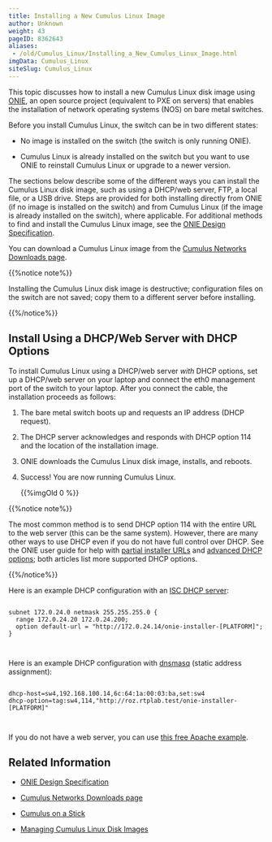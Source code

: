 ```yaml
---
title: Installing a New Cumulus Linux Image
author: Unknown
weight: 43
pageID: 8362643
aliases:
 - /old/Cumulus_Linux/Installing_a_New_Cumulus_Linux_Image.html
imgData: Cumulus_Linux
siteSlug: Cumulus_Linux
---
```

This topic discusses how to install a new Cumulus Linux disk image using
[ONIE](http://www.onie.org/), an open source project (equivalent to PXE
on servers) that enables the installation of network operating systems
(NOS) on bare metal switches.

Before you install Cumulus Linux, the switch can be in two different
states:

  - No image is installed on the switch (the switch is only running
    ONIE).

  - Cumulus Linux is already installed on the switch but you want to use
    ONIE to reinstall Cumulus Linux or upgrade to a newer version.

The sections below describe some of the different ways you can install
the Cumulus Linux disk image, such as using a DHCP/web server, FTP, a
local file, or a USB drive. Steps are provided for both installing
directly from ONIE (if no image is installed on the switch) and from
Cumulus Linux (if the image is already installed on the switch), where
applicable. For additional methods to find and install the Cumulus Linux
image, see the [ONIE Design
Specification](http://opencomputeproject.github.io/onie/design-spec/discovery.html).

You can download a Cumulus Linux image from the [Cumulus Networks
Downloads page](http://cumulusnetworks.com/downloads/).

{{%notice note%}}

Installing the Cumulus Linux disk image is destructive; configuration
files on the switch are not saved; copy them to a different server
before installing.

{{%/notice%}}

## Install Using a DHCP/Web Server with DHCP Options

To install Cumulus Linux using a DHCP/web server *with* DHCP options,
set up a DHCP/web server on your laptop and connect the eth0 management
port of the switch to your laptop. After you connect the cable, the
installation proceeds as follows:

1.  The bare metal switch boots up and requests an IP address (DHCP
    request).

2.  The DHCP server acknowledges and responds with DHCP option 114 and
    the location of the installation image.

3.  ONIE downloads the Cumulus Linux disk image, installs, and reboots.

4.  Success\! You are now running Cumulus Linux.
    
    {{%imgOld 0 %}}

{{%notice note%}}

The most common method is to send DHCP option 114 with the entire URL to
the web server (this can be the same system). However, there are many
other ways to use DHCP even if you do not have full control over DHCP.
See the ONIE user guide for help with [partial installer
URLs](https://opencomputeproject.github.io/onie/design-spec/discovery.html#partial-installer-urls)
and [advanced DHCP
options](https://opencomputeproject.github.io/onie/user-guide/index.html#advanced-dhcp-2-vivso);
both articles list more supported DHCP options.

{{%/notice%}}

Here is an example DHCP configuration with an [ISC DHCP
server](http://www.isc.org/downloads/dhcp/):

``` 
                   
subnet 172.0.24.0 netmask 255.255.255.0 {
  range 172.0.24.20 172.0.24.200;
  option default-url = "http://172.0.24.14/onie-installer-[PLATFORM]";
}
   
    
```

Here is an example DHCP configuration with
[dnsmasq](http://www.thekelleys.org.uk/dnsmasq/doc.html) (static address
assignment):

``` 
                   
dhcp-host=sw4,192.168.100.14,6c:64:1a:00:03:ba,set:sw4
dhcp-option=tag:sw4,114,"http://roz.rtplab.test/onie-installer-[PLATFORM]"
   
    
```

If you do not have a web server, you can use [this free Apache
example](https://www.apachefriends.org/index.html).

## Related Information

  - [ONIE Design
    Specification](http://opencomputeproject.github.io/onie/design-spec/)

  - [Cumulus Networks Downloads
    page](http://cumulusnetworks.com/downloads/)

  - [Cumulus on a
    Stick](https://cumulusnetworks.com/cumulus-on-a-stick/)

  - [Managing Cumulus Linux Disk
    Images](/old/Cumulus_Linux/Managing_Cumulus_Linux_Disk_Images.html)
